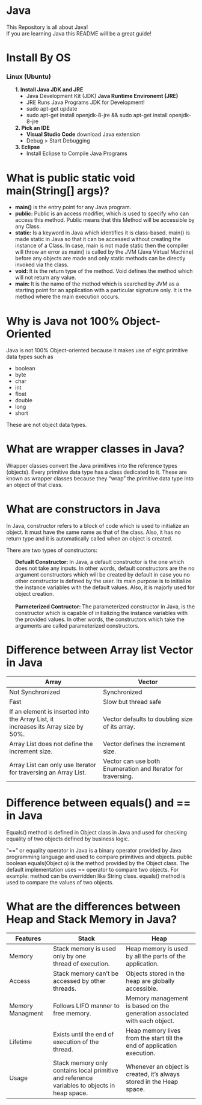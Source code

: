 # Java 
This Repository is all about Java!<br>
If you are learning Java this README will be a great guide!

# Install By OS
<h3><b> Linux (Ubuntu) </b> </h3>
<ul>
    <li style="list-style: none">
        <b>1. Install Java JDK and JRE</b> <br>
        <li style="margin-left: 30px">Java Development Kit</b> (JDK) <b>Java Runtime Environemt (JRE)</b></li>
        <li style="margin-left: 30px">JRE Runs Java Programs JDK for Development!</li>
        <li style="margin-left: 30px">sudo apt-get update</li>
        <li style="margin-left: 30px">sudo apt-get install openjdk-8-jre && sudo apt-get install openjdk-8-jre</li>
    </li>
    <li style="list-style: none">
        <b>2. Pick an IDE </b><br>
        <li style="margin-left: 30px"><b>Visual Studio Code</b> download Java extension</li>
        <li style="margin-left: 30px">Debug > Start Debugging</li>
    </li>
    <li style="list-style: none">
        <b>3. Eclipse </b><br>
        <li style="margin-left: 30px">Install Eclipse to Compile Java Programs</li>
    </li>
</ul>


# What is public static void main(String[] args)?
<ul>
    <li> <b>main()</b> is the entry point for any Java program. </li>
    <li><b> public: </b> Public is an access modifier, which is used to specify who can access this method. Public means that this Method will be accessible by any Class. </li>
    <li><b> static: </b> Is a keyword in Java which identifies it is class-based. main() is made static in Java so that it can be accessed without creating the instance of a Class. In case, main is not made static then the compiler will throw an error as main() is called by the JVM (Java Virtual Machine) before any objects are made and only static methods can be directly invoked via the class. </li>
    <li><b> void: </b> It is the return type of the method. Void defines the method which will not return any value.</li>
    <li><b> main: </b> It is the name of the method which is searched by JVM as a starting point for an application with a particular signature only. It is the method where the main execution occurs.</li>
</ul>

# Why is Java not 100% Object-Oriented
Java is not 100% Object-oriented because it makes use of eight primitive data types such as<br> 
    <ul>
        <li>boolean</li>
        <li>byte</li>
        <li>char</li>
        <li>int</li>
        <li>float</li>
        <li>double</li>
        <li>long</li>
        <li>short</li>
    </ul>

These are not object data types.

# What are wrapper classes in Java?
Wrapper classes convert the Java primitives into the reference types (objects). Every primitive data type has a class dedicated to it. These are known as wrapper classes because they “wrap” the primitive data type into an object of that class.

# What are constructors in Java
In Java, constructor refers to a block of code which is used to initialize an object. It must have the same name as that of the class. Also, it has no return type and it is automatically called when an object is created.

There are two types of constructors:
    <ul>
        <li style="list-style: none">
            <b> Defualt Constructor: </b> In Java, a default constructor is the one which does not take any inputs. In other words, default constructors are the no argument constructors which will be created by default in case you no other constructor is defined by the user. Its main purpose is to initialize the instance variables with the default values. Also, it is majorly used for object creation. 
        </li><br>
        <li style="list-style: none">
            <b> Parmeterized Contructor: </b> The parameterized constructor in Java, is the constructor which is capable of initializing the instance variables with the provided values. In other words, the constructors which take the arguments are called parameterized constructors.
        </li>
    </ul>

# Difference between Array list Vector in Java
Array | Vector
----- | -----
Not Synchronized | Synchronized
Fast | Slow but thread safe
If an element is inserted into the Array List, it <br> increases its Array size by 50%. | Vector defaults to doubling size of its array.
Array List does not define the increment size. | Vector defines the increment size.
Array List can only use Iterator for traversing an Array List. | Vector can use both Enumeration and Iterator for traversing.

# Difference between equals() and == in Java
Equals() method is defined in Object class in Java and used for checking equality of two objects defined by business logic. <br>

“==” or equality operator in Java is a binary operator provided by Java programming language and used to compare primitives and objects. public boolean equals(Object o) is the method provided by the Object class. The default implementation uses == operator to compare two objects. For example: method can be overridden like String class. equals() method is used to compare the values of two objects.

# What are the differences between Heap and Stack Memory in Java?

Features | Stack | Heap
-------- | ----- | ----
Memory | Stack memory is used only by one <br> thread of execution. | Heap memory is used by all the parts of the application.
Access | Stack memory can’t be accessed by other threads. | Objects stored in the heap are globally accessible.
Memory Managment | Follows LIFO manner to free memory. | Memory management is based on the generation associated with each object.
Lifetime | Exists until the end of execution of the thread. | Heap memory lives from the start till the end of application execution.
Usage | Stack memory only contains local primitive and reference variables to objects in heap space. | Whenever an object is created, it’s always stored in the Heap space.